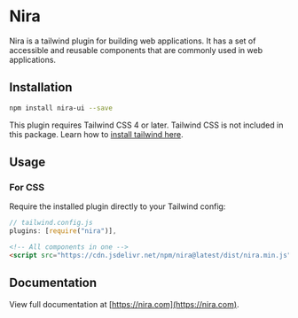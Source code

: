 # Nira

Nira is a tailwind plugin for building web applications. It has a set of accessible and reusable components that are commonly used in web applications.



## Installation

```sh
npm install nira-ui --save
```

This plugin requires Tailwind CSS 4 or later. Tailwind CSS is not included in this package. Learn how to [install tailwind here](https://tailwindcss.com/docs/installation/).

## Usage

### For CSS

Require the installed plugin directly to your Tailwind config:

```js
// tailwind.config.js
plugins: [require("nira")],
```


```html
<!-- All components in one -->
<script src="https://cdn.jsdelivr.net/npm/nira@latest/dist/nira.min.js"></script>
```



## Documentation

View full documentation at [https://nira.com](https://nira.com).
